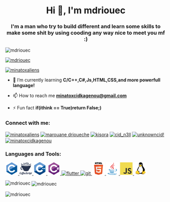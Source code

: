 <h1 align="center">Hi 👋, I'm mdriouec</h1>
<h3 align="center">I'm a man who try to build different and learn some skills to make some shit by using cooding any way nice to meet you mf :)</h3>

<p align="left"> <img src="https://komarev.com/ghpvc/?username=mdriouec&label=Profile%20views&color=0e75b6&style=flat" alt="mdriouec" /> </p>

<p align="left"> <a href="https://github.com/ryo-ma/github-profile-trophy"><img src="https://github-profile-trophy.vercel.app/?username=mdriouec" alt="mdriouec" /></a> </p>

<p align="left"> <a href="https://twitter.com/minatoxaliens" target="blank"><img src="https://img.shields.io/twitter/follow/minatoxaliens?logo=twitter&style=for-the-badge" alt="minatoxaliens" /></a> </p>

- 🌱 I’m currently learning **C/C++,C#,Js,HTML,CSS,and more powerfull language!**

- 📫 How to reach me **minatoxcidkagenou@gmail.com**

- ⚡ Fun fact **if(ithink == True)return False;)**

<h3 align="left">Connect with me:</h3>
<p align="left">
<a href="https://twitter.com/minatoxaliens" target="blank"><img align="center" src="https://raw.githubusercontent.com/rahuldkjain/github-profile-readme-generator/master/src/images/icons/Social/twitter.svg" alt="minatoxaliens" height="30" width="40" /></a>
<a href="https://linkedin.com/in/marouane drioueche" target="blank"><img align="center" src="https://raw.githubusercontent.com/rahuldkjain/github-profile-readme-generator/master/src/images/icons/Social/linked-in-alt.svg" alt="marouane drioueche" height="30" width="40" /></a>
<a href="https://fb.com/kisora" target="blank"><img align="center" src="https://raw.githubusercontent.com/rahuldkjain/github-profile-readme-generator/master/src/images/icons/Social/facebook.svg" alt="kisora" height="30" width="40" /></a>
<a href="https://instagram.com/cid_n3ll" target="blank"><img align="center" src="https://raw.githubusercontent.com/rahuldkjain/github-profile-readme-generator/master/src/images/icons/Social/instagram.svg" alt="cid_n3ll" height="30" width="40" /></a>
<a href="https://www.youtube.com/c/unknowncid!" target="blank"><img align="center" src="https://raw.githubusercontent.com/rahuldkjain/github-profile-readme-generator/master/src/images/icons/Social/youtube.svg" alt="unknowncid!" height="30" width="40" /></a>
<a href="https://discord.gg/minatoxcidkagenou" target="blank"><img align="center" src="https://raw.githubusercontent.com/rahuldkjain/github-profile-readme-generator/master/src/images/icons/Social/discord.svg" alt="minatoxcidkagenou" height="30" width="40" /></a>
</p>

<h3 align="left">Languages and Tools:</h3>
<p align="left"> <a href="https://www.cprogramming.com/" target="_blank" rel="noreferrer"> <img src="https://raw.githubusercontent.com/devicons/devicon/master/icons/c/c-original.svg" alt="c" width="40" height="40"/> </a> <a href="https://offeescript.org" target="_blank" rel="noreferrer"> <img src="https://raw.githubusercontent.com/devicons/devicon/master/icons/coffeescript/coffeescript-original-wordmark.svg" alt="coffeescript" width="40" height="40"/> </a> <a href="https://www.w3schools.com/cpp/" target="_blank" rel="noreferrer"> <img src="https://raw.githubusercontent.com/devicons/devicon/master/icons/cplusplus/cplusplus-original.svg" alt="cplusplus" width="40" height="40"/> </a> <a href="https://www.w3schools.com/cs/" target="_blank" rel="noreferrer"> <img src="https://raw.githubusercontent.com/devicons/devicon/master/icons/csharp/csharp-original.svg" alt="csharp" width="40" height="40"/> </a> <a href="https://flutter.dev" target="_blank" rel="noreferrer"> <img src="https://www.vectorlogo.zone/logos/flutterio/flutterio-icon.svg" alt="flutter" width="40" height="40"/> </a> <a href="https://git-scm.com/" target="_blank" rel="noreferrer"> <img src="https://www.vectorlogo.zone/logos/git-scm/git-scm-icon.svg" alt="git" width="40" height="40"/> </a> <a href="https://www.w3.org/html/" target="_blank" rel="noreferrer"> <img src="https://raw.githubusercontent.com/devicons/devicon/master/icons/html5/html5-original-wordmark.svg" alt="html5" width="40" height="40"/> </a> <a href="https://www.java.com" target="_blank" rel="noreferrer"> <img src="https://raw.githubusercontent.com/devicons/devicon/master/icons/java/java-original.svg" alt="java" width="40" height="40"/> </a> <a href="https://developer.mozilla.org/en-US/docs/Web/JavaScript" target="_blank" rel="noreferrer"> <img src="https://raw.githubusercontent.com/devicons/devicon/master/icons/javascript/javascript-original.svg" alt="javascript" width="40" height="40"/> </a> <a href="https://www.linux.org/" target="_blank" rel="noreferrer"> <img src="https://raw.githubusercontent.com/devicons/devicon/master/icons/linux/linux-original.svg" alt="linux" width="40" height="40"/> </a> </p>

<p><img align="left" src="https://github-readme-stats.vercel.app/api/top-langs?username=mdriouec&show_icons=true&locale=en&layout=compact" alt="mdriouec" /></p>

<p>&nbsp;<img align="center" src="https://github-readme-stats.vercel.app/api?username=mdriouec&show_icons=true&locale=en" alt="mdriouec" /></p>

<p><img align="center" src="https://github-readme-streak-stats.herokuapp.com/?user=mdriouec&" alt="mdriouec" /></p>

